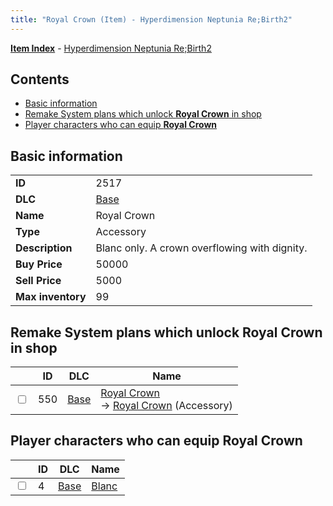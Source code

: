```yaml
---
title: "Royal Crown (Item) - Hyperdimension Neptunia Re;Birth2"
---
```


[**Item Index**](/neptunia/rb2/item/index.html) - [Hyperdimension Neptunia Re;Birth2](/neptunia/rb2)

## Contents

- [Basic information](#basic-information)
- [Remake System plans which unlock **Royal Crown** in shop](#remake-system-plans-which-unlock-royal-crown-in-shop)
- [Player characters who can equip **Royal Crown**](#player-characters-who-can-equip-royal-crown)

## Basic information

|   |   |
| -- | -- |
| **ID** | 2517 |
| **DLC** | [Base](/neptunia/rb2/dlc/0-base.html) |
| **Name** | Royal Crown |
| **Type** | Accessory |
| **Description** | Blanc only. A crown overflowing with dignity. |
| **Buy Price** | 50000 |
| **Sell Price** | 5000 |
| **Max inventory** | 99 |

## Remake System plans which unlock **Royal Crown** in shop

|    | ID | DLC | Name |
| -- | -- | --- | ---- |
| <input type="checkbox" id="rb2-remake-0-550" class="trackbox" /> | 550 | [Base](/neptunia/rb2/dlc/0-base.html) | [Royal Crown](/neptunia/rb2/remake/0-550-royal-crown.html)<br />→ [Royal Crown](/neptunia/rb2/item/0-2517-royal-crown.html) (Accessory) |

## Player characters who can equip **Royal Crown**

|    | ID | DLC | Name |
| -- | -- | --- | ---- |
| <input type="checkbox" id="rb2-player-0-4" class="trackbox" /> | 4 | [Base](/neptunia/rb2/dlc/0-base.html) | [Blanc](/neptunia/rb2/player/0-4-blanc.html) |